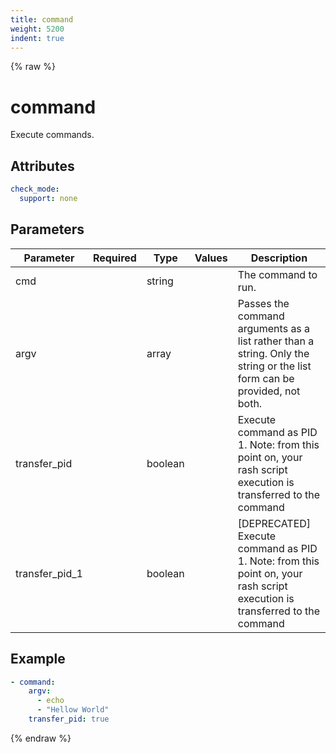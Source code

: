 ```yaml
---
title: command
weight: 5200
indent: true
---
```


{% raw %}
# command

Execute commands.

## Attributes

```yaml
check_mode:
  support: none
```

## Parameters

| Parameter      | Required | Type    | Values | Description                                                                                                               |
|----------------|----------|---------|--------|---------------------------------------------------------------------------------------------------------------------------|
| cmd            |          | string  |        | The command to run.                                                                                                       |
| argv           |          | array   |        | Passes the command arguments as a list rather than a string. Only the string or the list form can be provided, not both.  |
| transfer_pid   |          | boolean |        | Execute command as PID 1. Note: from this point on, your rash script execution is transferred to the command              |
| transfer_pid_1 |          | boolean |        | [DEPRECATED] Execute command as PID 1. Note: from this point on, your rash script execution is transferred to the command |

## Example

```yaml
- command:
    argv:
      - echo
      - "Hellow World"
    transfer_pid: true
```

{% endraw %}